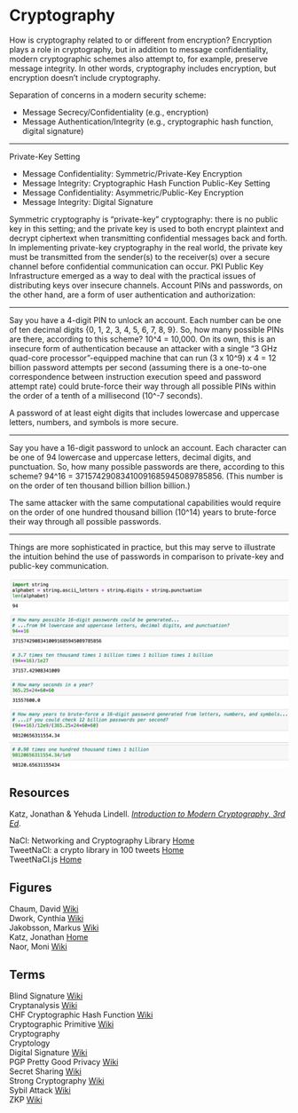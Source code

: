 # Cryptography

How is cryptography related to or different from encryption? Encryption plays a role in cryptography, but in addition to message confidentiality, modern cryptographic schemes also attempt to, for example, preserve message integrity. In other words, cryptography includes encryption, but encryption doesn’t include cryptography.

Separation of concerns in a modern security scheme:
* Message Secrecy/Confidentiality (e.g., encryption)
* Message Authentication/Integrity (e.g., cryptographic hash function, digital signature)

-----

Private-Key Setting
* Message Confidentiality: Symmetric/Private-Key Encryption
* Message Integrity: Cryptographic Hash Function
Public-Key Setting
* Message Confidentiality: Asymmetric/Public-Key Encryption
* Message Integrity: Digital Signature

Symmetric cryptography is “private-key” cryptography: there is no public key in this setting; and the private key is used to both encrypt plaintext and decrypt ciphertext when transmitting confidential messages back and forth. In implementing private-key cryptography in the real world, the private key must be transmitted from the sender(s) to the receiver(s) over a secure channel before confidential communication can occur. PKI Public Key Infrastructure emerged as a way to deal with the practical issues of distributing keys over insecure channels. Account PINs and passwords, on the other hand, are a form of user authentication and authorization:

-----

Say you have a 4-digit PIN to unlock an account. Each number can be one of ten decimal digits {0, 1, 2, 3, 4, 5, 6, 7, 8, 9}. So, how many possible PINs are there, according to this scheme? 10^4 = 10,000.
On its own, this is an insecure form of authentication because an attacker with a single “3 GHz quad-core processor”-equipped machine that can run (3 x 10^9) x 4 = 12 billion password attempts per second (assuming there is a one-to-one correspondence between instruction execution speed and password attempt rate) could brute-force their way through all possible PINs within the order of a tenth of a millisecond (10^-7 seconds).

A password of at least eight digits that includes lowercase and uppercase letters, numbers, and symbols is more secure.

-----

Say you have a 16-digit password to unlock an account. Each character can be one of 94 lowercase and uppercase letters, decimal digits, and punctuation. So, how many possible passwords are there, according to this scheme? 94^16 = 37157429083410091685945089785856. (This number is on the order of ten thousand billion billion billion.)

The same attacker with the same computational capabilities would require on the order of one hundred thousand billion (10^14) years to brute-force their way through all possible passwords.

-----

Things are more sophisticated in practice, but this may serve to illustrate the intuition behind the use of passwords in comparison to private-key and public-key communication.

![](images/password.png)



## Resources

Katz, Jonathan & Yehuda Lindell. [_Introduction to Modern Cryptography, 3rd Ed_](https://www.cs.umd.edu/~jkatz/imc.html).<br>

NaCl: Networking and Cryptography Library [Home](http://nacl.cr.yp.to)<br>
TweetNaCl: a crypto library in 100 tweets [Home](http://tweetnacl.cr.yp.to)<br>
TweetNaCl.js [Home](https://tweetnacl.js.org/#/)<br>



## Figures

Chaum, David [Wiki](https://en.wikipedia.org/wiki/David_Chaum)<br>
Dwork, Cynthia [Wiki](https://en.wikipedia.org/wiki/Cynthia_Dwork)<br>
Jakobsson, Markus [Wiki](https://en.wikipedia.org/wiki/Markus_Jakobsson)<br>
Katz, Jonathan [Home](https://www.cs.umd.edu/~jkatz/)<br>
Naor, Moni [Wiki](https://en.wikipedia.org/wiki/Moni_Naor)<br>



## Terms

Blind Signature [Wiki](https://en.wikipedia.org/wiki/Blind_signature)<br>
Cryptanalysis [Wiki](https://en.wikipedia.org/wiki/Cryptanalysis)<br>
CHF Cryptographic Hash Function [Wiki](https://en.wikipedia.org/wiki/Cryptographic_hash_function)<br>
Cryptographic Primitive [Wiki](https://en.wikipedia.org/wiki/Cryptographic_primitive)<br>
Cryptography<br>
Cryptology<br>
Digital Signature [Wiki](https://en.wikipedia.org/wiki/Digital_signature)<br>
PGP Pretty Good Privacy [Wiki](https://en.wikipedia.org/wiki/Pretty_Good_Privacy)<br>
Secret Sharing [Wiki](https://en.wikipedia.org/wiki/Secret_sharing)<br>
Strong Cryptography [Wiki](https://en.wikipedia.org/wiki/Strong_cryptography)<br>
Sybil Attack [Wiki](https://en.wikipedia.org/wiki/Sybil_attack)<br>
ZKP [Wiki](https://en.wikipedia.org/wiki/Zero-knowledge_proof)<br>
